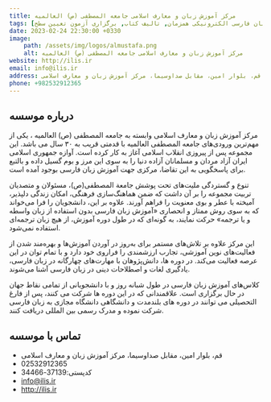 ```yaml
---
title: مرکز آموزش زبان و معارف اسلامی جامعه المصطفی (ص) العالمیه 
tags: [آموزش زبان فارسی حضوری, آموزش زبان فارسی الکترونیکی همزمان, تالیف کتاب, برگزاری آزمون تعیین سطح]
date: 2023-02-24 22:30:00 +0330
image: 
    path: /assets/img/logos/almustafa.png
    alt: مرکز آموزش زبان و معارف اسلامی جامعه المصطفی (ص) العالمیه 
website: http://ilis.ir
email: info@ilis.ir
address: قم، بلوار امین، مقابل صداوسیما، مرکز آموزش زبان و معارف اسلامی
phone: +982532912365
---
```


## درباره موسسه
مرکز آموزش زبان و معارف اسلامی وابسته به جامعه المصطفی (ص) العالمیه ، یکی از مهم‌ترین ورودی‌های جامعه المصطفی العالمیه با قدمتی قریب به ۳۰ سال می باشد. این مجموعه پس از پیروزی انقلاب اسلامی آغاز به کار کرده است. آوازه جمهوری اسلامی ایران آزاد مردان و مسلمانان آزاده دنیا را به سوی این مرز و بوم گسیل داده و بالتبع برای پاسخگویی به این تقاضا، مرکزی جهت آموزش زبان فارسی بوجود آمده  است.

تنوع و گستردگی ملیت‌های تحت پوشش جامعة المصطفی(ص)، مسئولان و متصدیان تربیت مجموعه را بر آن داشت كه ضمن هماهنگ‌سازی فرهنگی، امكان زندگی دلپذیر، آمیخته با عطر و بوی معنویت را فراهم آورند. علاوه  بر این، دانشجویان را  فرا می‌خواند که به سوی روش ممتاز و انحصاری «آموزش زبان فارسی بدون استفاده از زبان واسطه و یا ترجمه» حركت نمایند، به گونه‌ای كه در طول دوره آموزش، از هیچ زبان ترجمه‌ای استفاده نمی‌شود.

این مركز علاوه بر تلاش‌های مستمر برای به‌روز در آوردن آموزش‌ها و بهره‌مند شدن از فعالیت‌های نوین آموزشی، تجارب ارزشمندی را فراروی خود دارد و با تمام توان در این عرصه فعالیت می‌كند.
در دوره ها، دانش‌پژوهان با مهارت‌های چهارگانه در زبان فارسی، یادگیری لغات و اصطلاحات دینی در زبان فارسی آشنا می‌شوند.

کلاس‌های آموزش زبان فارسی در طول شبانه روز و با دانشجویانی از تمامی نقاط جهان در حال برگزاری است.
علاقمندانی که در این دوره ها شرکت می کنند، پس از فارغ التحصیلی می توانند در دوره های بلندمدت و دانشگاهی دانشگاه مجازی به زبان فارسی شرکت نموده و مدرک رسمی بین المللی دریافت کنند.

## تماس با موسسه
- قم، بلوار امین، مقابل صداوسیما، مرکز آموزش زبان و معارف اسلامی
- 02532912365
- کدپستی:37139-34466
- info@ilis.ir
- http://ilis.ir